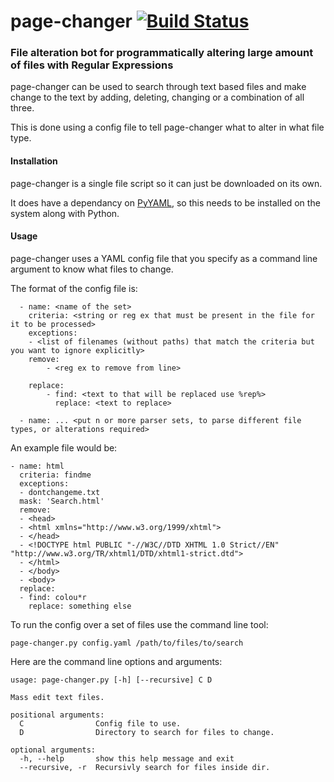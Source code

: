 # page-changer [![Build Status](https://secure.travis-ci.org/[YOUR_GITHUB_USERNAME]/[YOUR_PROJECT_NAME].png)](http://travis-ci.org/[YOUR_GITHUB_USERNAME]/[YOUR_PROJECT_NAME])

### File alteration bot for programmatically altering large amount of files with Regular Expressions

page-changer can be used to search through text based files and make change to the text by adding, deleting, changing or a combination of all three.

This is done using a config file to tell page-changer what to alter in what file type.

#### Installation

page-changer is a single file script so it can just be downloaded on its own. 

It does have a dependancy on [PyYAML](http://pyyaml.org/wiki/PyYAML), so this needs to be installed on the system along with Python.

#### Usage

page-changer uses a YAML config file that you specify as a command line argument to know what files to change.

The format of the config file is:

      - name: <name of the set>
        criteria: <string or reg ex that must be present in the file for it to be processed>
        exceptions:
        - <list of filenames (without paths) that match the criteria but you want to ignore explicitly>
        remove:
            - <reg ex to remove from line>
              
        replace: 
            - find: <text to that will be replaced use %rep%>
              replace: <text to replace>
                
      - name: ... <put n or more parser sets, to parse different file types, or alterations required>

An example file would be:

    - name: html
      criteria: findme
      exceptions:
      - dontchangeme.txt
      mask: 'Search.html'
      remove:
      - <head>
      - <html xmlns="http://www.w3.org/1999/xhtml">
      - </head>
      - <!DOCTYPE html PUBLIC "-//W3C//DTD XHTML 1.0 Strict//EN" "http://www.w3.org/TR/xhtml1/DTD/xhtml1-strict.dtd">
      - </html>
      - </body>
      - <body>
      replace:
      - find: colou*r
        replace: something else

To run the config over a set of files use the command line tool:

    page-changer.py config.yaml /path/to/files/to/search
    
Here are the command line options and arguments:

    usage: page-changer.py [-h] [--recursive] C D

    Mass edit text files.

    positional arguments:
      C                Config file to use.
      D                Directory to search for files to change.

    optional arguments:
      -h, --help       show this help message and exit
      --recursive, -r  Recursivly search for files inside dir.
